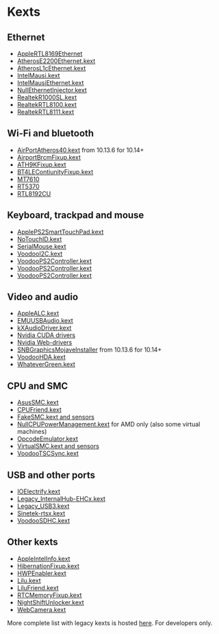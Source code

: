 Kexts
=====

## Ethernet

- [AppleRTL8169Ethernet](https://www.realtek.com/en/directly-download)
- [AtherosE2200Ethernet.kext](https://github.com/Mieze/AtherosE2200Ethernet)
- [AtherosL1cEthernet.kext](https://github.com/al3xtjames/AtherosL1cEthernet)
- [IntelMausi.kext](https://github.com/acidanthera/IntelMausi)
- [IntelMausiEthernet.kext](https://github.com/Mieze/IntelMausiEthernet)
- [NullEthernetInjector.kext](https://github.com/RehabMan/OS-X-Null-Ethernet)
- [RealtekR1000SL.kext](https://www.insanelymac.com/forum/topic/286937-realtekr1000-v3/)
- [RealtekRTL8100.kext](https://github.com/Mieze/RealtekRTL8100)
- [RealtekRTL8111.kext](https://github.com/Mieze/RTL8111_driver_for_OS_X)

## Wi-Fi and bluetooth

- [AirPortAtheros40.kext](https://i.applelife.ru/2018/12/442854_AirPortAtheros40.kext.zip) from 10.13.6 for 10.14+
- [AirportBrcmFixup.kext](https://github.com/acidanthera/AirportBrcmFixup)
- [ATH9KFixup.kext](https://github.com/chunnann/ATH9KFixup)
- [BT4LEContiunityFixup.kext](https://github.com/acidanthera/BT4LEContiunityFixup)
- [MT7610](https://d86o2zu8ugzlg.cloudfront.net/mediatek-craft/drivers/MT7612_7610U_D5.0.1.25_SDK1.0.2.18_UI5.0.0.27_20151209.zip)
- [RT5370](https://d86o2zu8ugzlg.cloudfront.net/mediatek-craft/drivers/RTUSB_D2870-4.2.9.2_UI-4.0.9.6_2013_11_29.zip)
- [RTL8192CU](https://drive.google.com/file/d/1ZtdMqlvKBbHULJhl1u9omuLOy6j0vx48/view?usp=sharing)

## Keyboard, trackpad and mouse

- [ApplePS2SmartTouchPad.kext](https://osxlatitude.com/forums/topic/1948-elan-focaltech-and-synaptics-smart-touchpad-driver-mac-os-x/)
- [NoTouchID.kext](https://github.com/al3xtjames/NoTouchID)
- [SerialMouse.kext](https://github.com/Goldfish64/SerialMouse)
- [VoodooI2C.kext](https://github.com/alexandred/VoodooI2C)
- [VoodooPS2Controller.kext](https://github.com/acidanthera/VoodooPS2)
- [VoodooPS2Controller.kext](https://github.com/RehabMan/OS-X-Voodoo-PS2-Controller)
- [VoodooPS2Controller.kext](https://applelife.ru/threads/voodoops2-for-alps-touchpad.1913250/)

## Video and audio

- [AppleALC.kext](https://github.com/acidanthera/AppleALC)
- [EMUUSBAudio.kext](https://github.com/Wouter1/EMU-driver)
- [kXAudioDriver.kext](https://github.com/kxproject/kx-audio-driver)
- [Nvidia CUDA drivers](https://www.nvidia.com/object/mac-driver-archive.html)
- [Nvidia Web-drivers](https://gfe.nvidia.com/mac-update)
- [SNBGraphicsMojaveInstaller](https://github.com/Andrej-Antipov/SNBGraphicsMojaveInstaller) from 10.13.6 for 10.14+
- [VoodooHDA.kext](https://sourceforge.net/projects/voodoohda/)
- [WhateverGreen.kext](https://github.com/acidanthera/WhateverGreen)

## CPU and SMC

- [AsusSMC.kext](https://github.com/hieplpvip/AsusSMC)
- [CPUFriend.kext](https://github.com/acidanthera/CPUFriend)
- [FakeSMC.kext and sensors](https://sourceforge.net/projects/hwsensors3.hwsensors.p/)
- [NullCPUPowerManagement.kext](https://github.com/corpnewt/NullCPUPowerManagement) for AMD only (also some virtual machines)
- [OpcodeEmulator.kext](https://www.insanelymac.com/forum/topic/329704-opcode-emulator-opemu-plug-in-project/)
- [VirtualSMC.kext and sensors](https://github.com/acidanthera/VirtualSMC)
- [VoodooTSCSync.kext](https://github.com/RehabMan/VoodooTSCSync)

## USB and other ports

- [IOElectrify.kext](https://github.com/the-darkvoid/macOS-IOElectrify)
- [Legacy_InternalHub-EHCx.kext](https://applelife.ru/posts/537459)
- [Legacy_USB3.kext](https://applelife.ru/posts/537459)
- [Sinetek-rtsx.kext](https://www.insanelymac.com/forum/topic/321080-sineteks-driver-for-realtek-rtsx-sdhc-card-readers/?do=findComment&comment=2376387)
- [VoodooSDHC.kext](https://github.com/lvs1974/VoodooSDHCMod)

## Other kexts

- [AppleIntelInfo.kext](https://github.com/headkaze/AppleIntelInfo)
- [HibernationFixup.kext](https://github.com/acidanthera/HibernationFixup)
- [HWPEnabler.kext](https://github.com/goodwin/HWPEnable)
- [Lilu.kext](https://github.com/acidanthera/Lilu)
- [LiluFriend.kext](https://github.com/PMheart/LiluFriend)
- [RTCMemoryFixup.kext](https://github.com/lvs1974/RTCMemoryFixup)
- [NightShiftUnlocker.kext](https://github.com/0xFireWolf/NightShiftUnlocker)
- [WebCamera.kext](https://www.applelife.ru/threads/asus-x550vc-i-asus-x550cc.41752/page-130#post-593586)

More complete list with legacy kexts is hosted [here](https://docs.google.com/spreadsheets/d/15S-ocrkm_VTUJpKxNII-YUyQFd5VYdjbe0DHlZVCQyM). For developers only.
